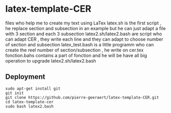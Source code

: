 # latex-template-CER
files who help me to create my text using LaTex
latex.sh is the first script , he replace section and subsection in an example but he can just adapt a file with 3 section and each 3 subsection
latex2.sh/latex2.bash are script who can adapt CER , they write each line and they can adapt to choose number of section and subsection
latex_test.bash is a little programm who can create the reel number of section/subsection , he write on cer.tex
fonction.bahs contains a part of fonction and he will be have all big operation to upgrade latex2.sh/latex2.bash



## Deployment
```
sudo apt-get install git
git init
git clone https://github.com/pierre-geeraert/latex-template-CER.git
cd latex-template-cer
sudo bash latex2.bash
```
